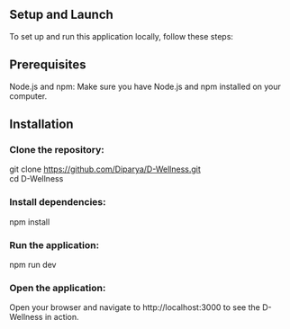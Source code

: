 ## Setup and Launch
To set up and run this application locally, follow these steps:
## Prerequisites
Node.js and npm: Make sure you have Node.js and npm installed on your computer.
## Installation
### Clone the repository:
git clone https://github.com/Diparya/D-Wellness.git \
cd D-Wellness
### Install dependencies:
npm install
### Run the application:
npm run dev
### Open the application:
Open your browser and navigate to http://localhost:3000 to see the D-Wellness in action.
